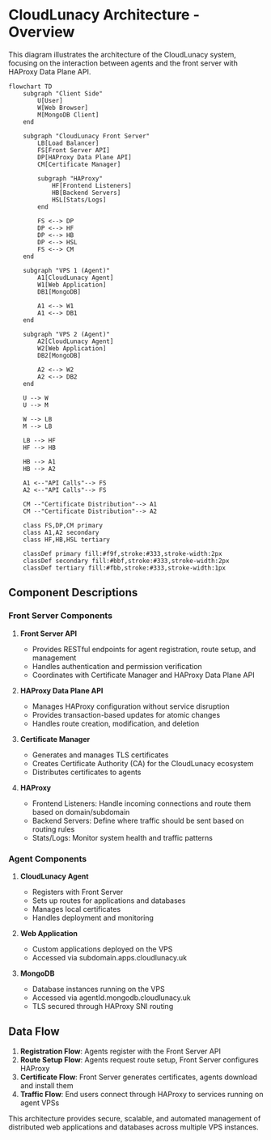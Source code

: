 # CloudLunacy Architecture - Overview

This diagram illustrates the architecture of the CloudLunacy system, focusing on the interaction between agents and the front server with HAProxy Data Plane API.

```mermaid
flowchart TD
    subgraph "Client Side"
        U[User]
        W[Web Browser]
        M[MongoDB Client]
    end

    subgraph "CloudLunacy Front Server"
        LB[Load Balancer]
        FS[Front Server API]
        DP[HAProxy Data Plane API]
        CM[Certificate Manager]

        subgraph "HAProxy"
            HF[Frontend Listeners]
            HB[Backend Servers]
            HSL[Stats/Logs]
        end

        FS <--> DP
        DP <--> HF
        DP <--> HB
        DP <--> HSL
        FS <--> CM
    end

    subgraph "VPS 1 (Agent)"
        A1[CloudLunacy Agent]
        W1[Web Application]
        DB1[MongoDB]

        A1 <--> W1
        A1 <--> DB1
    end

    subgraph "VPS 2 (Agent)"
        A2[CloudLunacy Agent]
        W2[Web Application]
        DB2[MongoDB]

        A2 <--> W2
        A2 <--> DB2
    end

    U --> W
    U --> M

    W --> LB
    M --> LB

    LB --> HF
    HF --> HB

    HB --> A1
    HB --> A2

    A1 <--"API Calls"--> FS
    A2 <--"API Calls"--> FS

    CM --"Certificate Distribution"--> A1
    CM --"Certificate Distribution"--> A2

    class FS,DP,CM primary
    class A1,A2 secondary
    class HF,HB,HSL tertiary

    classDef primary fill:#f9f,stroke:#333,stroke-width:2px
    classDef secondary fill:#bbf,stroke:#333,stroke-width:2px
    classDef tertiary fill:#fbb,stroke:#333,stroke-width:1px
```

## Component Descriptions

### Front Server Components

1. **Front Server API**

   - Provides RESTful endpoints for agent registration, route setup, and management
   - Handles authentication and permission verification
   - Coordinates with Certificate Manager and HAProxy Data Plane API

2. **HAProxy Data Plane API**

   - Manages HAProxy configuration without service disruption
   - Provides transaction-based updates for atomic changes
   - Handles route creation, modification, and deletion

3. **Certificate Manager**

   - Generates and manages TLS certificates
   - Creates Certificate Authority (CA) for the CloudLunacy ecosystem
   - Distributes certificates to agents

4. **HAProxy**
   - Frontend Listeners: Handle incoming connections and route them based on domain/subdomain
   - Backend Servers: Define where traffic should be sent based on routing rules
   - Stats/Logs: Monitor system health and traffic patterns

### Agent Components

1. **CloudLunacy Agent**

   - Registers with Front Server
   - Sets up routes for applications and databases
   - Manages local certificates
   - Handles deployment and monitoring

2. **Web Application**

   - Custom applications deployed on the VPS
   - Accessed via subdomain.apps.cloudlunacy.uk

3. **MongoDB**
   - Database instances running on the VPS
   - Accessed via agentId.mongodb.cloudlunacy.uk
   - TLS secured through HAProxy SNI routing

## Data Flow

1. **Registration Flow**: Agents register with the Front Server API
2. **Route Setup Flow**: Agents request route setup, Front Server configures HAProxy
3. **Certificate Flow**: Front Server generates certificates, agents download and install them
4. **Traffic Flow**: End users connect through HAProxy to services running on agent VPSs

This architecture provides secure, scalable, and automated management of distributed web applications and databases across multiple VPS instances.
